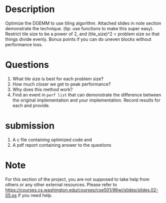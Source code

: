 # Description

Optimize the DGEMM to use tiling algorithm. Attached slides in note section demonstrate the technique. (tip: use functions to make this super easy). Restrict tile size to be a power of 2, and (tile_size)^2 < problem size so that things divide evenly. Bonus points if you can do uneven blocks without performance loss.

# Questions
1. What tile size is best for each problem size? 
2. How much closer we get to peak performance? 
3. Why does this method work? 
4. Find an event in `perf list` that can demonstrate the difference between the original implementation and your implementation. Record results for each and provide. 

# submission
1. A c file containing optimized code and 
2. A pdf report containing answer to the questions

# Note

For this section of the project, you are not supposed to take help from others or any other external resources. Please refer to https://courses.cs.washington.edu/courses/cse501/96wi/slides/slides.02-05.ps if you need help.
